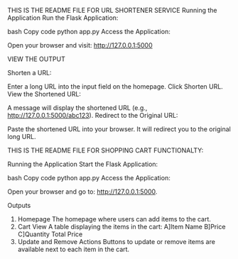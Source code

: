 THIS IS THE README FILE FOR URL SHORTENER SERVICE
Running the Application
Run the Flask Application:

bash
Copy code
python app.py
Access the Application:

Open your browser and visit: http://127.0.0.1:5000

VIEW THE OUTPUT

Shorten a URL:

Enter a long URL into the input field on the homepage.
Click Shorten URL.
View the Shortened URL:

A message will display the shortened URL (e.g., http://127.0.0.1:5000/abc123).
Redirect to the Original URL:

Paste the shortened URL into your browser.
It will redirect you to the original long URL.

THIS IS THE README FILE FOR SHOPPING CART FUNCTIONALTY:

Running the Application
Start the Flask Application:

bash
Copy code
python app.py
Access the Application:

Open your browser and go to: http://127.0.0.1:5000.

Outputs
1. Homepage
The homepage where users can add items to the cart.
2. Cart View
A table displaying the items in the cart:
A]Item Name
B]Price
C]Quantity
Total Price
3. Update and Remove Actions
Buttons to update or remove items are available next to each item in the cart.



